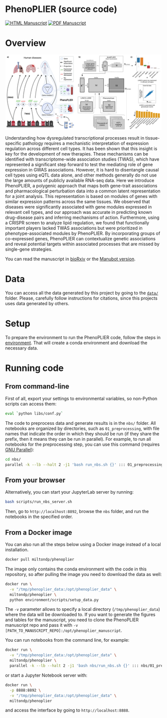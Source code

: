 # PhenoPLIER (source code)

<!--
Unit tests are disabled for now
[![Code tests](https://github.com/greenelab/phenoplier/workflows/tests/badge.svg)](https://github.com/greenelab/phenoplier/actions/workflows/pytest.yaml)
-->
[![HTML Manuscript](https://img.shields.io/badge/manuscript-HTML-blue.svg)](https://greenelab.github.io/phenoplier_manuscript/)
[![PDF Manuscript](https://img.shields.io/badge/manuscript-PDF-blue.svg)](https://greenelab.github.io/phenoplier_manuscript/manuscript.pdf)

# Overview

![](images/phenoplier_overview.png)

Understanding how dysregulated transcriptional processes result in
tissue-specific pathology requires a mechanistic interpretation of expression
regulation across different cell types. It has been shown that this insight is
key for the development of new therapies. These mechanisms can be identified
with transcriptome-wide association studies (TWAS), which have represented a
significant step forward to test the mediating role of gene expression in GWAS
associations. However, it is hard to disentangle causal cell types using eQTL
data alone, and other methods generally do not use the large amounts of
publicly available RNA-seq data. Here we introduce PhenoPLIER, a polygenic
approach that maps both gene-trait associations and pharmacological
perturbation data into a common latent representation for a joint analysis.
This representation is based on modules of genes with similar expression
patterns across the same tissues. We observed that diseases were significantly
associated with gene modules expressed in relevant cell types, and our approach
was accurate in predicting known drug-disease pairs and inferring mechanisms of
action. Furthermore, using a CRISPR screen to analyze lipid regulation, we
found that functionally important players lacked TWAS associations but were
prioritized in phenotype-associated modules by PhenoPLIER. By incorporating
groups of co-expressed genes, PhenoPLIER can contextualize genetic associations
and reveal potential targets within associated processes that are missed by
single-gene strategies.


You can read the manuscript in
[bioRxiv](https://doi.org/10.1101/2021.07.05.450786) or the [Manubot
version](https://greenelab.github.io/phenoplier_manuscript/).

# Data

You can access all the data generated by this project by going to the [`data/`](data/)
folder. Please, carefully follow instructions for citations, since this projects
uses data generated by others.

# Setup

To prepare the environment to run the PhenoPLIER code, follow the steps in
[environment](environment/). That will create a conda environment and download
the necessary data.

# Running code

## From command-line

First of all, export your settings to environmental variables, so non-Python scripts
can access them:
```bash
eval `python libs/conf.py`
```

The code to preprocess data and generate results is in the `nbs/` folder. All
notebooks are organized by directories, such as `01_preprocessing`, with file
names that indicate the order in which they should be run (if they share the prefix, then it
means they can be run in parallel). For example, to run
all notebooks for the preprocessing step, you can use this command (requires
[GNU Parallel](https://www.gnu.org/software/parallel/)):

```bash
cd nbs/
parallel -k --lb --halt 2 -j1 'bash run_nbs.sh {}' ::: 01_preprocessing/*.ipynb
```

<!--
Or if you want to run all the analyses at once, you can use:

```bash
shopt -s globstar
parallel -k --lb --halt 2 -j1 'bash run_nbs.sh {}' ::: nbs/{,**/}*.ipynb
```
-->

## From your browser

Alternatively, you can start your JupyterLab server by running:

```bash
bash scripts/run_nbs_server.sh
```

Then, go to `http://localhost:8892`, browse the `nbs` folder, and run the
notebooks in the specified order.

## From a Docker image

You can also run all the steps below using a Docker image instead of a local installation.

```bash
docker pull miltondp/phenoplier
```

The image only contains the conda environment with the code in this repository, so after pulling the image you need to download the data as well:

```bash
docker run \
  -v "/tmp/phenoplier_data:/opt/phenoplier_data" \ 
  miltondp/phenoplier \
  python environment/scripts/setup_data.py
```

The `-v` parameter allows to specify a local directory (`/tmp/phenoplier_data`) where the data will be downloaded to.
If you want to generate the figures and tables for the manuscript, you need to clone the PhenoPLIER manuscript repo and pass it with `-v [PATH_TO_MANUSCRIPT_REPO]:/opt/phenoplier_manuscript`.

You can run notebooks from the command line, for example:

```bash
docker run \
  -v "/tmp/phenoplier_data:/opt/phenoplier_data" \
  miltondp/phenoplier \
  parallel -k --lb --halt 2 -j1 'bash nbs/run_nbs.sh {}' ::: nbs/01_preprocessing/*.ipynb
```

or start a Jupyter Notebook server with:

```bash
docker run \
  -p 8888:8892 \
  -v "/tmp/phenoplier_data:/opt/phenoplier_data" \
  miltondp/phenoplier
```

and access the interface by going to `http://localhost:8888`.

